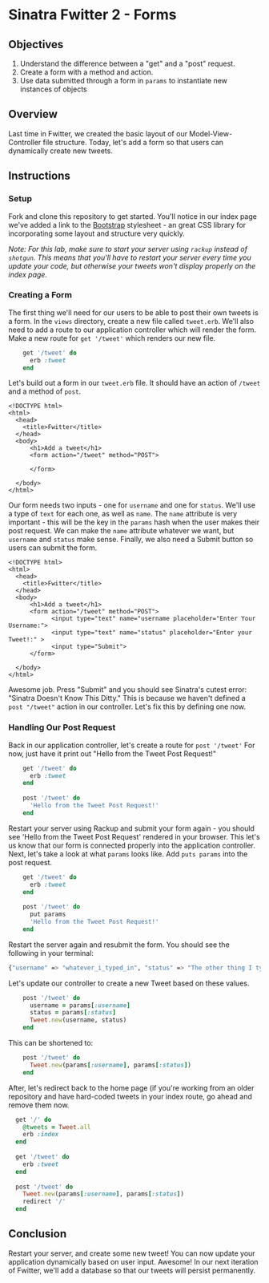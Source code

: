 # Sinatra Fwitter 2 -  Forms

## Objectives

1. Understand the difference between a "get" and a "post" request. 
2. Create a form with a method and action.
3. Use data submitted through a form in `params` to instantiate new instances of objects

## Overview

Last time in Fwitter, we created the basic layout of our Model-View-Controller file structure. Today, let's add a form so that users can dynamically create new tweets. 

## Instructions

### Setup

Fork and clone this repository to get started. You'll notice in our index page we've added a link to the [Bootstrap](http://getbootstrap.com/) stylesheet - an great CSS library for incorporating some layout and structure very quickly. 

*Note: For this lab, make sure to start your server using `rackup` instead of `shotgun`. This means that you'll have to restart your server every time you update your code, but otherwise your tweets won't display properly on the index page.*

### Creating a Form

The first thing we'll need for our users to be able to post their own tweets is a form. In the `views` directory, create a new file called `tweet.erb`. We'll also need to add a route to our application controller which will render the form. Make a new route for `get '/tweet'` which renders our new file. 

```ruby
	get '/tweet' do
	  erb :tweet
	end
```

Let's build out a form in our `tweet.erb` file. It should have an action of `/tweet` and a method of `post`. 

```erb
<!DOCTYPE html>
<html>
  <head>
    <title>Fwitter</title>
  </head>
  <body> 
      <h1>Add a tweet</h1>
      <form action="/tweet" method="POST">

      </form>

  </body>
</html>
```
Our form needs two inputs - one for `username` and one for `status`. We'll use a type of `text` for each one, as well as `name`. The `name` attribute is very important - this will be the key in the `params` hash when the user makes their post request. We can make the `name` attribute whatever we want, but `username` and `status` make sense. Finally, we also need a Submit button so users can submit the form.

```erb
<!DOCTYPE html>
<html>
  <head>
    <title>Fwitter</title>
  </head>
  <body> 
      <h1>Add a tweet</h1>
      <form action="/tweet" method="POST">
			<input type="text" name="username placeholder="Enter Your Username:">
			<input type="text" name="status" placeholder="Enter your Tweet!:" >
			<input type="Submit">
      </form>

  </body>
</html>
```

Awesome job. Press "Submit" and you should see Sinatra's cutest error: "Sinatra Doesn't Know This Ditty." This is because we haven't defined a `post "/tweet"` action in our controller. Let's fix this by defining one now. 

### Handling Our Post Request

Back in our application controller, let's create a route for `post '/tweet'` For now, just have it print out "Hello from the Tweet Post Request!"

```ruby
	get '/tweet' do
	  erb :tweet
	end
	
	post '/tweet' do
	  'Hello from the Tweet Post Request!'
	end
```
Restart your server using Rackup and submit your form again - you should see 'Hello from the Tweet Post Request' rendered in your browser. This let's us know that our form is connected properly into the application controller. Next, let's take a look at what `params` looks like. Add `puts params` into the post request. 

```ruby
	get '/tweet' do
	  erb :tweet
	end
	
	post '/tweet' do
	  put params
	  'Hello from the Tweet Post Request!'
	end
```
Restart the server again and resubmit the form. You should see the following in your terminal:

```bash
{"username" => "whatever_i_typed_in", "status" => "The other thing I typed in."}
```
Let's update our controller to create a new Tweet based on these values. 

```ruby
	post '/tweet' do
	  username = params[:username]
	  status = params[:status]
	  Tweet.new(username, status)
	end
```
This can be shortened to:

```ruby
	post '/tweet' do
	  Tweet.new(params[:username], params[:status])
	end
```
After, let's redirect back to the home page (if you're working from an older repository and have hard-coded tweets in your index route, go ahead and remove them now.

```ruby
  get '/' do
    @tweets = Tweet.all
    erb :index 
  end
  
  get '/tweet' do
    erb :tweet
  end
  
  post '/tweet' do
    Tweet.new(params[:username], params[:status])
    redirect '/'
  end
```

## Conclusion

Restart your server, and create some new tweet! You can now update your application dynamically based on user input. Awesome! In our next iteration of Fwitter, we'll add a database so that our tweets will persist permanently. 
